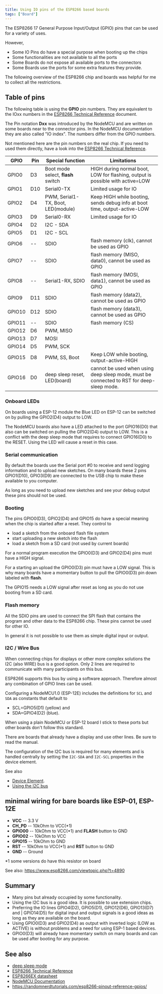 ```yaml
---
title: Using IO pins of the ESP8266 based boards
tags: ["Board"]
---
```


The ESP8266 17 General Purpose Input/Output (GPIO) pins that can be used for a variety of uses.

However,

* Some IO Pins do have a special purpose when booting up the chips
* Some functionalities are not available to all the ports
* Some Boards do not expose all available ports to the connectors
* Some Boards use the ports for some extra features they provide.

The following overview of the ESP8266 chip and boards was helpful for me to collect all the restrictions.


## Table of pins

The following table is using the **GPIO** pin numbers. They are equivalent to the IOxx numbers in the [ESP8266 Technical Reference] document.

The Pin notation **Dxx** was introduced by the NodeMCU and are written on some boards near to the connector pins. In the NodeMCU documentation they are also called "IO index". The numbers differ from the GPIO numbers.

Not mentioned here are the pin numbers on the real chip. If you need to used them directly, have a look into the [ESP8266 Technical Reference].

| GPIO   | Pin | Special function                   | Limitations                                                                              |
| ------ | --- | ---------------------------------- | ---------------------------------------------------------------------------------------- |
| GPIO0  | D3  | Boot mode select, **flash** switch | HIGH during normal boot, LOW for flashing, output is possible with active=LOW            |
| GPIO1  | D10 | Serial0-TX                         | Limited usage for IO                                                                     |
| GPIO2  | D4  | PWM, Serial1-TX, Boot, LED(module) | Keep HIGH while booting, sends debug info at boot time, output-active-LOW                |
| GPIO3  | D9  | Serial0-RX                         | Limited usage for IO                                                                     |
| GPIO4  | D2  | I2C - SDA                          |                                                                                          |
| GPIO5  | D1  | I2C - SCL                          |                                                                                          |
| GPIO6  | --  | SDIO                               | flash memory (clk), cannot be used as GPIO                                               |
| GPIO7  | --  | SDIO                               | flash memory (MISO, data0), cannot be used as GPIO                                       |
| GPIO8  | --  | Serial1-RX, SDIO                   | flash memory (MOSI, data1), cannot be used as GPIO                                       |
| GPIO9  | D11 | SDIO                               | flash memory (data2), cannot be used as GPIO                                             |
| GPIO10 | D12 | SDIO                               | flash memory (data3), cannot be used as GPIO                                             |
| GPIO11 | --  | SDIO                               | flash memory (CS)                                                                        |
| GPIO12 | D6  | PWM, MISO                          |                                                                                          |
| GPIO13 | D7  | MOSI                               |                                                                                          |
| GPIO14 | D5  | PWM, SCK                           |                                                                                          |
| GPIO15 | D8  | PWM, SS, Boot                      | Keep LOW while booting, output-active-HIGH                                               |
| GPIO16 | D0  | deep sleep reset, LED(board)       | cannot be used when using deep sleep mode, must be connected to RST for deep-sleep mode. |


### Onboard LEDs

On boards using a ESP-12 module the Blue LED on ESP-12 can be switched on by pulling the GPIO2(D4) output to LOW.

The NodeMCU boards also have a LED attached to the port GPIO16(D0) that also can be switched on pulling the GPIO2(D4) output to LOW.
This is a conflict with the deep sleep mode that requires to connect GPIO16(D0) to the RESET. Using the LED will cause a reset in this case.

### Serial communication

By default the boards use the Serial port \#0 to receive and send logging information and to upload new sketches.
On many boards these 2 pins GPIO1(D10), GPIO3(D9) are connected to the USB chip to make these available to you computer.

As long as you need to upload new sketches and see your debug output these pins should not be used.


### Booting

The pins GPIO0(D3), GPIO2(D4) and GPIO15 do have a special meaning when the chip is started after a reset. They control to

* load a sketch from the onboard flash file system
* start uploading a new sketch into the flash
* load a sketch from a SD card (not used by current boards)

For a normal program execution the GPIO0(D3) and GPIO2(D4) pins must have a HIGH signal.

For a starting an upload the GPIO0(D3) pin must have a LOW signal.
This is why many boards have a momentary button to pull the GPIO0(D3) pin down labeled with **flash**.

The GPIO15 needs a LOW signal after reset as long as you do not use booting from a SD card.


### Flash memory

All the SDIO pins are used to connect the SPI flash that contains the program and other data to the ESP8266 chip.
These pins cannot be used for other IO.

In general it is not possible to use them as simple digital input or output.


### I2C / Wire Bus

When connecting chips for displays or other more complex solutions the I2C (also WIRE) bus is a good option.
Only 2 lines are required to communicate with many participants on this bus.

ESP8266 supports this bus by using a software approach. Therefore almost any combination of GPIO lines can be used.

Configuring a NodeMCU1.0 (ESP-12E) includes the definitions for `SCL` and `SDA` as constants that default to

* SCL=GPIO5(D1) (yellow) and
* SDA=GPIO4(D2) (blue).

When using a plain NodeMCU or ESP-12 board I stick to these ports but other boards don't follow this standard.

There are boards that already have a display and use other lines. Be sure to read the manual.

The configuration of the I2C bus is required for many elements and is handled centrally by setting the
`I2C-SDA` and `I2C-SCL` properties in the device element.

See also

* [Device Element](/elements/device.md).
* [Using the I2C bus](/dev/i2c.md)


## minimal wiring for bare boards like ESP-01, ESP-12E

* **VCC** -- 3.3 V
* **CH_PD** -- 10kOhm to VCC(\*1)
* **GPIO00** -- 10kOhm to VCC(\*1) and **FLASH** button to GND
* **GPIO02** -- 10kOhm to VCC
* **GPIO15** -- 10kOhm to GND
* **RST** -- 10kOhm to VCC(\*1) and **RST** button to GND
* **GND** -- Ground

\*1 some versions do have this resistor on board

See also: <https://www.esp8266.com/viewtopic.php?t=4890>


## Summary

* Many pins but already occupied by some functionality.
* Using the I2C bus is a good idea. It is possible to use extension chips.
* Preferring the IO lines GPIO4(D2), GPIO5(D1), GPIO12(D6), GPIO13(D7) and     |
GPIO14(D5) for digital input and output signals is a good ideas as long as they are available on the board.
* Using GPIO0(D3) and GPIO2(D4) as output with inverted logic (LOW as ACTIVE) is without problems and a need for using ESP-1 based devices.
* GPIO0(D3) will already have momentary switch on many boards and can be used after booting for any purpose.

## See also

* [deep sleep mode](/dev/deepsleep.md)
* [ESP8266 Technical Reference]
* [ESP8266EX datasheet]
* [NodeMCU Documentation]
* <https://randomnerdtutorials.com/esp8266-pinout-reference-gpios/>

[ESP8266 Technical Reference]: https://www.espressif.com/sites/default/files/documentation/esp8266-technical_reference_en.pdf
[ESP8266EX datasheet]: https://www.espressif.com/sites/default/files/documentation/0a-esp8266ex_datasheet_en.pdf
[NodeMCU Documentation]: https://nodemcu.readthedocs.io/en/master/
